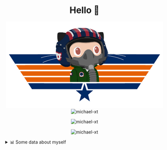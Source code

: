 <h1 align="center">Hello 👋</h1>


<p align="center"><img src="https://raw.githubusercontent.com/Michael-xT/Michael-xT/main/.github/topguntocat.png" width=500>
 <br>
<img src="https://komarev.com/ghpvc/?username=michael-xt&style=for-the-badge" alt="michael-xt" /> 
</p>

<p align="center"><img align="center" src="https://github-readme-stats.vercel.app/api/top-langs/?username=michael-xt&layout=compact&theme=dark&show_icons=true" alt="michael-xt" /></p>
<p align="center"><img align="center" src="https://github-readme-stats.vercel.app/api?username=michael-xt&show_icons=true&theme=dark&show_icons=true" alt="michael-xt" /></p>

<details align="left"><summary>📊 Some data about myself</summary>
<p>

<!--START_SECTION:waka-->
![Code Time](http://img.shields.io/badge/Code%20Time-398%20hrs%2010%20mins-blue)

**🐱 My GitHub Data** 

> 🏆 41 Contributions in the Year 2022
 > 
> 📦 16.6 MB Used in GitHub's Storage 
 > 
> 🚫 Not Opted to Hire
 > 
> 📜 8 Public Repositories 
 > 
> 🔑 25 Private Repositories  
 > 
**I'm an Early 🐤** 

```text
🌞 Morning    130 commits    ████████░░░░░░░░░░░░░░░░░   32.75% 
🌆 Daytime    107 commits    ██████░░░░░░░░░░░░░░░░░░░   26.95% 
🌃 Evening    156 commits    █████████░░░░░░░░░░░░░░░░   39.29% 
🌙 Night      4 commits      ░░░░░░░░░░░░░░░░░░░░░░░░░   1.01%

```
📅 **I'm Most Productive on Wednesday** 

```text
Monday       40 commits     ██░░░░░░░░░░░░░░░░░░░░░░░   10.08% 
Tuesday      53 commits     ███░░░░░░░░░░░░░░░░░░░░░░   13.35% 
Wednesday    84 commits     █████░░░░░░░░░░░░░░░░░░░░   21.16% 
Thursday     84 commits     █████░░░░░░░░░░░░░░░░░░░░   21.16% 
Friday       51 commits     ███░░░░░░░░░░░░░░░░░░░░░░   12.85% 
Saturday     54 commits     ███░░░░░░░░░░░░░░░░░░░░░░   13.6% 
Sunday       31 commits     ██░░░░░░░░░░░░░░░░░░░░░░░   7.81%

```


📊 **This Week I Spent My Time On** 

```text
🔥 Editors: 
VS Code                  48 mins             █████████████████████████   100.0%

💻 Operating System: 
Linux                    48 mins             █████████████████████████   100.0%

```

**I Mostly Code in JavaScript** 

```text
JavaScript               10 repos            ███████░░░░░░░░░░░░░░░░░░   30.3% 
Java                     8 repos             ██████░░░░░░░░░░░░░░░░░░░   24.24% 
Vue                      3 repos             ██░░░░░░░░░░░░░░░░░░░░░░░   9.09% 
C#                       3 repos             ██░░░░░░░░░░░░░░░░░░░░░░░   9.09% 
HTML                     2 repos             █░░░░░░░░░░░░░░░░░░░░░░░░   6.06%

```


**Timeline**

![Chart not found](https://raw.githubusercontent.com/Michael-xT/Michael-xT/main/charts/bar_graph.png) 


 Last Updated on 18/05/2022 00:39:55 UTC
<!--END_SECTION:waka-->
</p>
